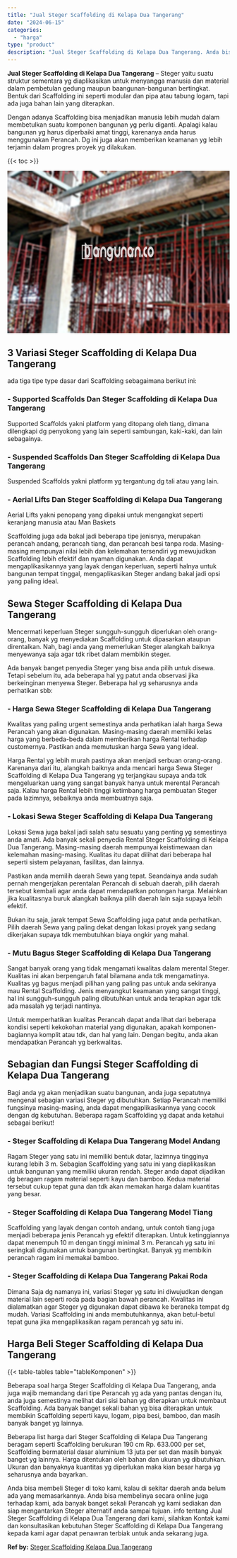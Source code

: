 ```yaml
---
title: "Jual Steger Scaffolding di Kelapa Dua Tangerang"
date: "2024-06-15"
categories: 
  - "harga"
type: "product"
description: "Jual Steger Scaffolding di Kelapa Dua Tangerang. Anda bisa membeli Steger di toko kami, kalau di sekitar daerah anda belum ada yang memasarkannya. Anda bisa..."
---
```


**Jual Steger Scaffolding di Kelapa Dua Tangerang** – Steger yaitu suatu struktur sementara yg diaplikasikan untuk menyangga manusia dan material dalam pembetulan gedung maupun baangunan-bangunan bertingkat. Bentuk dari Scaffolding ini seperti modular dan pipa atau tabung logam, tapi ada juga bahan lain yang diterapkan.

Dengan adanya Scaffolding bisa menjadikan manusia lebih mudah dalam membetulkan suatu komponen bangunan yg perlu diganti. Apalagi kalau bangunan yg harus diperbaiki amat tinggi, karenanya anda harus menggunakan Perancah. Dg ini juga akan memberikan keamanan yg lebih terjamin dalam progres proyek yg dilakukan.

{{< toc >}}

![Jual Steger Scaffolding di Kelapa Dua Tangerang](/images/sewa-scaffolding-steger-17.png)

## 3 Variasi Steger Scaffolding di Kelapa Dua Tangerang

ada tiga tipe type dasar dari Scaffolding sebagaimana berikut ini:

### \- Supported Scaffolds Dan Steger Scaffolding di Kelapa Dua Tangerang

Supported Scaffolds yakni platform yang ditopang oleh tiang, dimana dilengkapi dg penyokong yang lain seperti sambungan, kaki-kaki, dan lain sebagainya.

### \- Suspended Scaffolds Dan Steger Scaffolding di Kelapa Dua Tangerang

Suspended Scaffolds yakni platform yg tergantung dg tali atau yang lain.

### \- Aerial Lifts Dan Steger Scaffolding di Kelapa Dua Tangerang

Aerial Lifts yakni penopang yang dipakai untuk mengangkat seperti keranjang manusia atau Man Baskets

Scaffolding juga ada bakal jadi beberapa tipe jenisnya, merupakan perancah andang, perancah tiang, dan perancah besi tanpa roda. Masing-masing mempunyai nilai lebih dan kelemahan tersendiri yg mewujudkan Scaffolding lebih efektif dan nyaman digunakan. Anda dapat mengaplikasikannya yang layak dengan keperluan, seperti halnya untuk bangunan tempat tinggal, mengaplikasikan Steger andang bakal jadi opsi yang paling ideal.

## Sewa Steger Scaffolding di Kelapa Dua Tangerang

Mencermati keperluan Steger sungguh-sungguh diperlukan oleh orang-orang, banyak yg menyediakan Scaffolding untuk dipasarkan ataupun direntalkan. Nah, bagi anda yang memerlukan Steger alangkah baiknya menyewanya saja agar tdk ribet dalam membikin steger.

Ada banyak banget penyedia Steger yang bisa anda pilih untuk disewa. Tetapi sebelum itu, ada beberapa hal yg patut anda observasi jika berkeinginan menyewa Steger. Beberapa hal yg seharusnya anda perhatikan sbb:

### \- Harga Sewa Steger Scaffolding di Kelapa Dua Tangerang

Kwalitas yang paling urgent semestinya anda perhatikan ialah harga Sewa Perancah yang akan digunakan. Masing-masing daerah memiliki kelas harga yang berbeda-beda dalam memberikan harga Rental terhadap customernya. Pastikan anda memutuskan harga Sewa yang ideal.

Harga Rental yg lebih murah pastinya akan menjadi serbuan orang-orang. Karenanya dari itu, alangkah baiknya anda mencari harga Sewa Steger Scaffolding di Kelapa Dua Tangerang yg terjangkau supaya anda tdk mengeluarkan uang yang sangat banyak hanya untuk merental Perancah saja. Kalau harga Rental lebih tinggi ketimbang harga pembuatan Steger pada lazimnya, sebaiknya anda membuatnya saja.

### \- Lokasi Sewa Steger Scaffolding di Kelapa Dua Tangerang

Lokasi Sewa juga bakal jadi salah satu sesuatu yang penting yg semestinya anda amati. Ada banyak sekali penyedia Rental Steger Scaffolding di Kelapa Dua Tangerang. Masing-masing daerah mempunyai keistimewaan dan kelemahan masing-masing. Kualitas itu dapat dilihat dari beberapa hal seperti sistem pelayanan, fasilitas, dan lainnya.

Pastikan anda memilih daerah Sewa yang tepat. Seandainya anda sudah pernah mengerjakan perentalan Perancah di sebuah daerah, pilih daerah tersebut kembali agar anda dapat mendapatkan potongan harga. Melainkan jika kualitasnya buruk alangkah baiknya pilih daerah lain saja supaya lebih efektif.

Bukan itu saja, jarak tempat Sewa Scaffolding juga patut anda perhatikan. Pilih daerah Sewa yang paling dekat dengan lokasi proyek yang sedang dikerjakan supaya tdk membutuhkan biaya ongkir yang mahal.

### \- Mutu Bagus Steger Scaffolding di Kelapa Dua Tangerang

Sangat banyak orang yang tidak mengamati kwalitas dalam merental Steger. Kualitas ini akan berpengaruh fatal bilamana anda tdk mengamatinya. Kualitas yg bagus menjadi pilihan yang paling pas untuk anda sekiranya mau Rental Scaffolding. Jenis menyangkut keamanan yang sangat tinggi, hal ini sungguh-sungguh paling dibutuhkan untuk anda terapkan agar tdk ada masalah yg terjadi nantinya.

Untuk memperhatikan kualitas Perancah dapat anda lihat dari beberapa kondisi seperti kekokohan material yang digunakan, apakah komponen-bagiannya komplit atau tdk, dan hal yang lain. Dengan begitu, anda akan mendapatkan Perancah yg berkwalitas.

## Sebagian dan Fungsi Steger Scaffolding di Kelapa Dua Tangerang

Bagi anda yg akan menjadikan suatu bangunan, anda juga sepatutnya mengenal sebagian variasi Steger yg dibutuhkan. Setiap Perancah memiliki fungsinya masing-masing, anda dapat mengaplikasikannya yang cocok dengan dg kebutuhan. Beberapa ragam Scaffolding yg dapat anda ketahui sebagai berikut!

### \- Steger Scaffolding di Kelapa Dua Tangerang Model Andang

Ragam Steger yang satu ini memiliki bentuk datar, lazimnya tingginya kurang lebih 3 m. Sebagian Scaffolding yang satu ini yang diaplikasikan untuk bangunan yang memiliki ukuran rendah. Steger anda dapat dijadikan dg beragam ragam material seperti kayu dan bamboo. Kedua material tersebut cukup tepat guna dan tdk akan memakan harga dalam kuantitas yang besar.

### \- Steger Scaffolding di Kelapa Dua Tangerang Model Tiang

Scaffolding yang layak dengan contoh andang, untuk contoh tiang juga menjadi beberapa jenis Perancah yg efektif diterapkan. Untuk ketinggiannya dapat menempuh 10 m dengan tinggi minimal 3 m. Perancah yg satu ini seringkali digunakan untuk bangunan bertingkat. Banyak yg membikin perancah ragam ini memakai bamboo.

### \- Steger Scaffolding di Kelapa Dua Tangerang Pakai Roda

Dimana Saja dg namanya ini, variasi Steger yg satu ini diwujudkan dengan material lain seperti roda pada bagian bawah perancah. Kwalitas ini dialamatkan agar Steger yg digunakan dapat dibawa ke beraneka tempat dg mudah. Variasi Scaffolding ini anda membutuhkannya, akan betul-betul tepat guna jika mengaplikasikan ragam perancah yg satu ini.

## Harga Beli Steger Scaffolding di Kelapa Dua Tangerang

{{< table-tables table="tableKomponen" >}}

Beberapa soal harga Steger Scaffolding di Kelapa Dua Tangerang, anda juga wajib memandang dari tipe Perancah yg ada yang pantas dengan itu, anda juga semestinya melihat dari sisi bahan yg diterapkan untuk membaut Scaffolding. Ada banyak banget sekali bahan yg bisa diterapkan untuk membikin Scaffolding seperti kayu, logam, pipa besi, bamboo, dan masih banyak banget yg lainnya.

Beberapa list harga dari Steger Scaffolding di Kelapa Dua Tangerang beragam seperti Scaffolding berukuran 190 cm Rp. 633.000 per set, Scaffolding bermaterial dasar aluminium 13 juta per set dan masih banyak banget yg lainnya. Harga ditentukan oleh bahan dan ukuran yg dibutuhkan. Ukuran dan banyaknya kuantitas yg diperlukan maka kian besar harga yg seharusnya anda bayarkan.

Anda bisa membeli Steger di toko kami, kalau di sekitar daerah anda belum ada yang memasarkannya. Anda bisa membelinya secara online juga terhadap kami, ada banyak banget sekali Perancah yg kami sediakan dan siap mengantarkan Steger alternatif anda sampai tujuan. info tentang Jual Steger Scaffolding di Kelapa Dua Tangerang dari kami, silahkan Kontak kami dan konsultasikan kebutuhan Steger Scaffolding di Kelapa Dua Tangerang kepada kami agar dapat penawran terbiak untuk anda sekarang juga.

**Ref by:** [Steger Scaffolding Kelapa Dua Tangerang](https://id.wikipedia.org/wiki/Steger)
